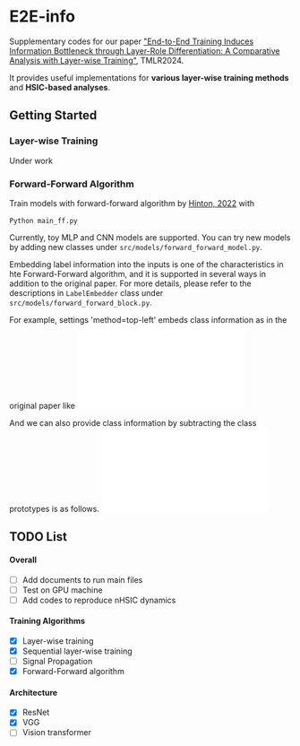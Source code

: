 # E2E-info
Supplementary codes for our paper ["End-to-End Training Induces Information Bottleneck through Layer-Role Differentiation: A Comparative Analysis with Layer-wise Training"](https://openreview.net/forum?id=O3wmRh2SfT&noteId=3X3EJITPUQ), TMLR2024.

It provides useful implementations for **various layer-wise training methods** and **HSIC-based analyses**.

## Getting Started
### Layer-wise Training
Under work

### Forward-Forward Algorithm
Train models with forward-forward algorithm by [Hinton, 2022](https://arxiv.org/abs/2212.13345) with
```
Python main_ff.py
```

Currently, toy MLP and CNN models are supported.
You can try new models by adding new classes under `src/models/forward_forward_model.py`.

Embedding label information into the inputs is one of the characteristics in hte Forward-Forward algorithm, and it is supported in several ways in addition to the original paper.
For more details, please refer to the descriptions in `LabelEmbedder` class under `src/models/forward_forward_block.py`.

For example, settings 'method=top-left' embeds class information as in the original paper like
![ff-top-left](figs/ff_top_left.pdf)

And we can also provide class information by subtracting the class prototypes is as follows.
![ff-subtract](figs/ff_subtract.pdf)


## TODO List
#### Overall
- [ ] Add documents to run main files
- [ ] Test on GPU machine
- [ ] Add codes to reproduce nHSIC dynamics

#### Training Algorithms
- [x] Layer-wise training
- [x] Sequential layer-wise training
- [ ] Signal Propagation
- [x] Forward-Forward algorithm

#### Architecture
- [x] ResNet
- [x] VGG
- [ ] Vision transformer
